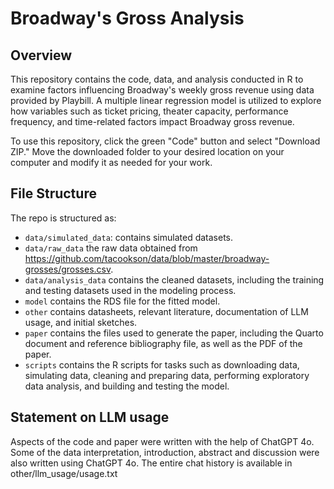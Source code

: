 # Broadway's Gross Analysis 

## Overview

This repository contains the code, data, and analysis conducted in R to examine factors influencing Broadway's weekly gross revenue using data provided by Playbill. A multiple linear regression model is utilized to explore how variables such as ticket pricing, theater capacity, performance frequency, and time-related factors impact Broadway gross revenue.

To use this repository, click the green "Code" button and select "Download ZIP." Move the downloaded folder to your desired location on your computer and modify it as needed for your work.

## File Structure

The repo is structured as:

-   `data/simulated_data`: contains simulated datasets.
-   `data/raw_data` the raw data obtained from https://github.com/tacookson/data/blob/master/broadway-grosses/grosses.csv.
-   `data/analysis_data` contains the cleaned datasets, including the training and testing datasets used in the modeling process.
-   `model` contains the RDS file for the fitted model.
-   `other` contains datasheets, relevant literature, documentation of LLM usage, and initial sketches.
-   `paper` contains the files used to generate the paper, including the Quarto document and reference bibliography file, as well as the PDF of the paper. 
-   `scripts` contains the R scripts for tasks such as downloading data, simulating data, cleaning and preparing data, performing exploratory data analysis, and building and testing the model.


## Statement on LLM usage

Aspects of the code and paper were written with the help of ChatGPT 4o. Some of the data interpretation, introduction, abstract and discussion were also written using ChatGPT 4o. The entire chat history is available in other/llm_usage/usage.txt
